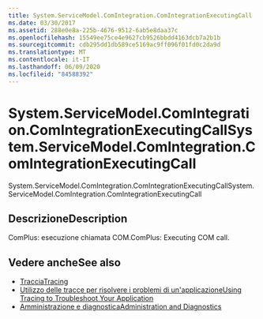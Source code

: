 ```yaml
---
title: System.ServiceModel.ComIntegration.ComIntegrationExecutingCall
ms.date: 03/30/2017
ms.assetid: 288e0e8a-225b-4676-9512-6ab5e8daa37c
ms.openlocfilehash: 15549ee75ce4e9627cb9526bbdd4163dcb7a2b1b
ms.sourcegitcommit: cdb295dd1db589ce5169ac9ff096f01fd0c2da9d
ms.translationtype: MT
ms.contentlocale: it-IT
ms.lasthandoff: 06/09/2020
ms.locfileid: "84588392"
---
```

# <a name="systemservicemodelcomintegrationcomintegrationexecutingcall"></a><span data-ttu-id="76a81-102">System.ServiceModel.ComIntegration.ComIntegrationExecutingCall</span><span class="sxs-lookup"><span data-stu-id="76a81-102">System.ServiceModel.ComIntegration.ComIntegrationExecutingCall</span></span>
<span data-ttu-id="76a81-103">System.ServiceModel.ComIntegration.ComIntegrationExecutingCall</span><span class="sxs-lookup"><span data-stu-id="76a81-103">System.ServiceModel.ComIntegration.ComIntegrationExecutingCall</span></span>  
  
## <a name="description"></a><span data-ttu-id="76a81-104">Descrizione</span><span class="sxs-lookup"><span data-stu-id="76a81-104">Description</span></span>  
 <span data-ttu-id="76a81-105">ComPlus: esecuzione chiamata COM.</span><span class="sxs-lookup"><span data-stu-id="76a81-105">ComPlus: Executing COM call.</span></span>  
  
## <a name="see-also"></a><span data-ttu-id="76a81-106">Vedere anche</span><span class="sxs-lookup"><span data-stu-id="76a81-106">See also</span></span>

- [<span data-ttu-id="76a81-107">Traccia</span><span class="sxs-lookup"><span data-stu-id="76a81-107">Tracing</span></span>](index.md)
- [<span data-ttu-id="76a81-108">Utilizzo delle tracce per risolvere i problemi di un'applicazione</span><span class="sxs-lookup"><span data-stu-id="76a81-108">Using Tracing to Troubleshoot Your Application</span></span>](using-tracing-to-troubleshoot-your-application.md)
- [<span data-ttu-id="76a81-109">Amministrazione e diagnostica</span><span class="sxs-lookup"><span data-stu-id="76a81-109">Administration and Diagnostics</span></span>](../index.md)
